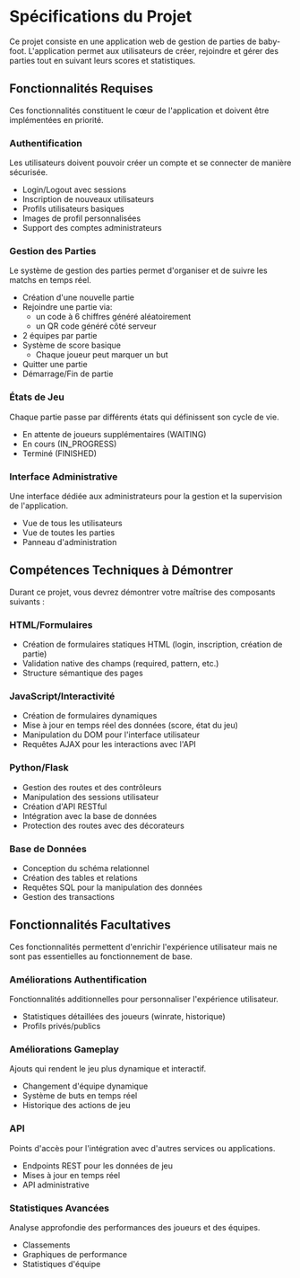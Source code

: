# Spécifications du Projet

Ce projet consiste en une application web de gestion de parties de baby-foot. L'application permet aux utilisateurs de créer, rejoindre et gérer des parties tout en suivant leurs scores et statistiques.

## Fonctionnalités Requises

Ces fonctionnalités constituent le cœur de l'application et doivent être implémentées en priorité.

### Authentification
Les utilisateurs doivent pouvoir créer un compte et se connecter de manière sécurisée.
- Login/Logout avec sessions
- Inscription de nouveaux utilisateurs
- Profils utilisateurs basiques
- Images de profil personnalisées
- Support des comptes administrateurs

### Gestion des Parties
Le système de gestion des parties permet d'organiser et de suivre les matchs en temps réel.
- Création d'une nouvelle partie
- Rejoindre une partie via:
  - un code à 6 chiffres généré aléatoirement
  - un QR code généré côté serveur
- 2 équipes par partie
- Système de score basique
  - Chaque joueur peut marquer un but
- Quitter une partie
- Démarrage/Fin de partie

### États de Jeu
Chaque partie passe par différents états qui définissent son cycle de vie.
- En attente de joueurs supplémentaires (WAITING)
- En cours (IN_PROGRESS)
- Terminé (FINISHED)

### Interface Administrative
Une interface dédiée aux administrateurs pour la gestion et la supervision de l'application.
- Vue de tous les utilisateurs
- Vue de toutes les parties
- Panneau d'administration

## Compétences Techniques à Démontrer

Durant ce projet, vous devrez démontrer votre maîtrise des composants suivants :

### HTML/Formulaires
- Création de formulaires statiques HTML (login, inscription, création de partie)
- Validation native des champs (required, pattern, etc.)
- Structure sémantique des pages

### JavaScript/Interactivité
- Création de formulaires dynamiques
- Mise à jour en temps réel des données (score, état du jeu)
- Manipulation du DOM pour l'interface utilisateur
- Requêtes AJAX pour les interactions avec l'API

### Python/Flask
- Gestion des routes et des contrôleurs
- Manipulation des sessions utilisateur
- Création d'API RESTful
- Intégration avec la base de données
- Protection des routes avec des décorateurs

### Base de Données
- Conception du schéma relationnel
- Création des tables et relations
- Requêtes SQL pour la manipulation des données
- Gestion des transactions

## Fonctionnalités Facultatives

Ces fonctionnalités permettent d'enrichir l'expérience utilisateur mais ne sont pas essentielles au fonctionnement de base.

### Améliorations Authentification
Fonctionnalités additionnelles pour personnaliser l'expérience utilisateur.
- Statistiques détaillées des joueurs (winrate, historique)
- Profils privés/publics

### Améliorations Gameplay
Ajouts qui rendent le jeu plus dynamique et interactif.
- Changement d'équipe dynamique
- Système de buts en temps réel
- Historique des actions de jeu

### API
Points d'accès pour l'intégration avec d'autres services ou applications.
- Endpoints REST pour les données de jeu
- Mises à jour en temps réel
- API administrative

### Statistiques Avancées
Analyse approfondie des performances des joueurs et des équipes.
- Classements
- Graphiques de performance
- Statistiques d'équipe

